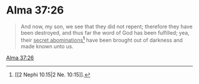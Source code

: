 # Alma 37:26

> And now, my son, we see that they did not repent; therefore they have been destroyed, and thus far the word of God has been fulfilled; yea, their <u>secret abominations</u>[^a] have been brought out of darkness and made known unto us.

[Alma 37:26](https://www.churchofjesuschrist.org/study/scriptures/bofm/alma/37?lang=eng&id=p26#p26)


[^a]: [[2 Nephi 10.15|2 Ne. 10:15]].  
